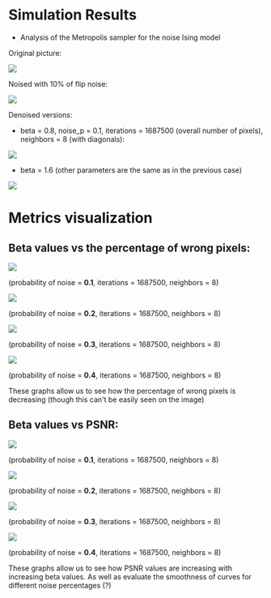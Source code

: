 # Simulation Results

* Analysis of the Metropolis sampler for the noise Ising model

Original picture:

![](https://github.com/veronikaro/MonteCarloMarkovChainMethods/blob/master/MCMC/Binary%20images/bw_grumpy_cat.jpg)

Noised with 10% of flip noise:

![](https://github.com/veronikaro/MonteCarloMarkovChainMethods/blob/master/MCMC/Noisy%20images/noised_10.0%25_grumpy_cat.jpg)

Denoised versions: 

* beta = 0.8, noise_p = 0.1, iterations = 1687500 (overall number of pixels), neighbors = 8 (with diagonals):

![](https://github.com/veronikaro/MonteCarloMarkovChainMethods/blob/master/MCMC/Results/result_beta%3D0.8_noise_p%3D0.1_iter%3D1687500_neighbors%3D8.jpeg)

* beta = 1.6 (other parameters are the same as in the previous case)

![](https://github.com/veronikaro/MonteCarloMarkovChainMethods/blob/master/MCMC/Results/result_beta%3D1.6_noise_p%3D0.1_iter%3D1687500_neighbors%3D8.jpeg)


# Metrics visualization

## Beta values vs the percentage of wrong pixels:

![](https://github.com/veronikaro/MonteCarloMarkovChainMethods/blob/master/Images%20%26%20results/Graphs/beta_vs_wrong_pixels_percentage_noise_p%3D0.1_iter%3D1687500_neighbors%3D8.png)

(probability of noise = **0.1**, iterations = 1687500, neighbors = 8)

![](https://github.com/veronikaro/MonteCarloMarkovChainMethods/blob/master/Images%20%26%20results/Graphs/beta_vs_wrong_pixels_percentage_noise_p%3D0.2_iter%3D1687500_neighbors%3D8.png)

(probability of noise = **0.2**, iterations = 1687500, neighbors = 8)

![](https://github.com/veronikaro/MonteCarloMarkovChainMethods/blob/master/Images%20%26%20results/Graphs/beta_vs_wrong_pixels_percentage_noise_p%3D0.3_iter%3D1687500_neighbors%3D8.png)

(probability of noise = **0.3**, iterations = 1687500, neighbors = 8)

![](https://github.com/veronikaro/MonteCarloMarkovChainMethods/blob/master/Images%20%26%20results/Graphs/beta_vs_wrong_pixels_percentage_noise_p%3D0.4_iter%3D1687500_neighbors%3D8.png)

(probability of noise = **0.4**, iterations = 1687500, neighbors = 8)

These graphs allow us to see how the percentage of wrong pixels is decreasing (though this can't be easily seen on the image)


## Beta values vs PSNR:

![](https://github.com/veronikaro/MonteCarloMarkovChainMethods/blob/master/Images%20%26%20results/Graphs/beta_vs_psnr_noise_p%3D0.1_iter%3D1687500_neighbors%3D8.png)

(probability of noise = **0.1**, iterations = 1687500, neighbors = 8)


![](https://github.com/veronikaro/MonteCarloMarkovChainMethods/blob/master/Images%20%26%20results/Graphs/beta_vs_psnr_noise_p%3D0.2_iter%3D1687500_neighbors%3D8.png)

(probability of noise = **0.2**, iterations = 1687500, neighbors = 8)

![](https://github.com/veronikaro/MonteCarloMarkovChainMethods/blob/master/Images%20%26%20results/Graphs/beta_vs_psnr_noise_p%3D0.3_iter%3D1687500_neighbors%3D8.png)

(probability of noise = **0.3**, iterations = 1687500, neighbors = 8)

![](https://github.com/veronikaro/MonteCarloMarkovChainMethods/blob/master/Images%20%26%20results/Graphs/beta_vs_psnr_noise_p%3D0.4_iter%3D1687500_neighbors%3D8.png)

(probability of noise = **0.4**, iterations = 1687500, neighbors = 8)

These graphs allow us to see how PSNR values are increasing with increasing beta values. As well as evaluate the smoothness of curves for different noise percentages (?)




